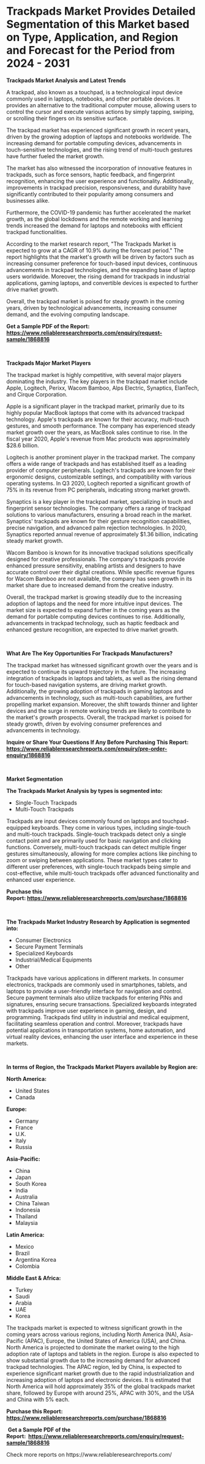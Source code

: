 <p><h1>Trackpads Market Provides Detailed Segmentation of this Market based on Type, Application, and Region and Forecast for the Period from 2024 - 2031</h1></p><p><strong>Trackpads Market Analysis and Latest Trends</strong></p>
<p><p>A trackpad, also known as a touchpad, is a technological input device commonly used in laptops, notebooks, and other portable devices. It provides an alternative to the traditional computer mouse, allowing users to control the cursor and execute various actions by simply tapping, swiping, or scrolling their fingers on its sensitive surface.</p><p>The trackpad market has experienced significant growth in recent years, driven by the growing adoption of laptops and notebooks worldwide. The increasing demand for portable computing devices, advancements in touch-sensitive technologies, and the rising trend of multi-touch gestures have further fueled the market growth.</p><p>The market has also witnessed the incorporation of innovative features in trackpads, such as force sensors, haptic feedback, and fingerprint recognition, enhancing the user experience and functionality. Additionally, improvements in trackpad precision, responsiveness, and durability have significantly contributed to their popularity among consumers and businesses alike.</p><p>Furthermore, the COVID-19 pandemic has further accelerated the market growth, as the global lockdowns and the remote working and learning trends increased the demand for laptops and notebooks with efficient trackpad functionalities.</p><p>According to the market research report, "The Trackpads Market is expected to grow at a CAGR of 10.9% during the forecast period." The report highlights that the market's growth will be driven by factors such as increasing consumer preference for touch-based input devices, continuous advancements in trackpad technologies, and the expanding base of laptop users worldwide. Moreover, the rising demand for trackpads in industrial applications, gaming laptops, and convertible devices is expected to further drive market growth.</p><p>Overall, the trackpad market is poised for steady growth in the coming years, driven by technological advancements, increasing consumer demand, and the evolving computing landscape.</p></p>
<p><strong>Get a Sample PDF of the Report:&nbsp; <a href="https://www.reliableresearchreports.com/enquiry/request-sample/1868816">https://www.reliableresearchreports.com/enquiry/request-sample/1868816</a></strong></p>
<p>&nbsp;</p>
<p><strong>Trackpads Major Market Players</strong></p>
<p><p>The trackpad market is highly competitive, with several major players dominating the industry. The key players in the trackpad market include Apple, Logitech, Perixx, Wacom Bamboo, Alps Electric, Synaptics, ElanTech, and Cirque Corporation.</p><p>Apple is a significant player in the trackpad market, primarily due to its highly popular MacBook laptops that come with its advanced trackpad technology. Apple's trackpads are known for their accuracy, multi-touch gestures, and smooth performance. The company has experienced steady market growth over the years, as MacBook sales continue to rise. In the fiscal year 2020, Apple's revenue from Mac products was approximately $28.6 billion.</p><p>Logitech is another prominent player in the trackpad market. The company offers a wide range of trackpads and has established itself as a leading provider of computer peripherals. Logitech's trackpads are known for their ergonomic designs, customizable settings, and compatibility with various operating systems. In Q3 2020, Logitech reported a significant growth of 75% in its revenue from PC peripherals, indicating strong market growth.</p><p>Synaptics is a key player in the trackpad market, specializing in touch and fingerprint sensor technologies. The company offers a range of trackpad solutions to various manufacturers, ensuring a broad reach in the market. Synaptics' trackpads are known for their gesture recognition capabilities, precise navigation, and advanced palm rejection technologies. In 2020, Synaptics reported annual revenue of approximately $1.36 billion, indicating steady market growth.</p><p>Wacom Bamboo is known for its innovative trackpad solutions specifically designed for creative professionals. The company's trackpads provide enhanced pressure sensitivity, enabling artists and designers to have accurate control over their digital creations. While specific revenue figures for Wacom Bamboo are not available, the company has seen growth in its market share due to increased demand from the creative industry.</p><p>Overall, the trackpad market is growing steadily due to the increasing adoption of laptops and the need for more intuitive input devices. The market size is expected to expand further in the coming years as the demand for portable computing devices continues to rise. Additionally, advancements in trackpad technology, such as haptic feedback and enhanced gesture recognition, are expected to drive market growth.</p></p>
<p>&nbsp;</p>
<p><strong>What Are The Key Opportunities For Trackpads Manufacturers?</strong></p>
<p><p>The trackpad market has witnessed significant growth over the years and is expected to continue its upward trajectory in the future. The increasing integration of trackpads in laptops and tablets, as well as the rising demand for touch-based navigation systems, are driving market growth. Additionally, the growing adoption of trackpads in gaming laptops and advancements in technology, such as multi-touch capabilities, are further propelling market expansion. Moreover, the shift towards thinner and lighter devices and the surge in remote working trends are likely to contribute to the market's growth prospects. Overall, the trackpad market is poised for steady growth, driven by evolving consumer preferences and advancements in technology.</p></p>
<p><strong>Inquire or Share Your Questions If Any Before Purchasing This Report: <a href="https://www.reliableresearchreports.com/enquiry/pre-order-enquiry/1868816">https://www.reliableresearchreports.com/enquiry/pre-order-enquiry/1868816</a></strong></p>
<p>&nbsp;</p>
<p><strong>Market Segmentation</strong></p>
<p><strong>The Trackpads Market Analysis by types is segmented into:</strong></p>
<p><ul><li>Single-Touch Trackpads</li><li>Multi-Touch Trackpads</li></ul></p>
<p><p>Trackpads are input devices commonly found on laptops and touchpad-equipped keyboards. They come in various types, including single-touch and multi-touch trackpads. Single-touch trackpads detect only a single contact point and are primarily used for basic navigation and clicking functions. Conversely, multi-touch trackpads can detect multiple finger gestures simultaneously, allowing for more complex actions like pinching to zoom or swiping between applications. These market types cater to different user preferences, with single-touch trackpads being simple and cost-effective, while multi-touch trackpads offer advanced functionality and enhanced user experience.</p></p>
<p><strong>Purchase this Report:&nbsp;<a href="https://www.reliableresearchreports.com/purchase/1868816">https://www.reliableresearchreports.com/purchase/1868816</a></strong></p>
<p>&nbsp;</p>
<p><strong>The Trackpads Market Industry Research by Application is segmented into:</strong></p>
<p><ul><li>Consumer Electronics</li><li>Secure Payment Terminals</li><li>Specialized Keyboards</li><li>Industrial/Medical Equipments</li><li>Other</li></ul></p>
<p><p>Trackpads have various applications in different markets. In consumer electronics, trackpads are commonly used in smartphones, tablets, and laptops to provide a user-friendly interface for navigation and control. Secure payment terminals also utilize trackpads for entering PINs and signatures, ensuring secure transactions. Specialized keyboards integrated with trackpads improve user experience in gaming, design, and programming. Trackpads find utility in industrial and medical equipment, facilitating seamless operation and control. Moreover, trackpads have potential applications in transportation systems, home automation, and virtual reality devices, enhancing the user interface and experience in these markets.</p></p>
<p>&nbsp;</p>
<p><strong>In terms of Region, the Trackpads Market Players available by Region are:</strong></p>
<p>
    <p> <strong> North America: </strong>
        <ul>
            <li>United States</li>
            <li>Canada</li>
        </ul>
        </p> 
    <p> <strong> Europe: </strong>
        <ul>
            <li>Germany</li>
            <li>France</li>
            <li>U.K.</li>
            <li>Italy</li>
            <li>Russia</li>
        </ul>
        </p> 
    <p> <strong> Asia-Pacific: </strong>
        <ul>
            <li>China</li>
            <li>Japan</li>
            <li>South Korea</li>
            <li>India</li>
            <li>Australia</li>
            <li>China Taiwan</li>
            <li>Indonesia</li>
            <li>Thailand</li>
            <li>Malaysia</li>
        </ul>
        </p> 
    <p> <strong> Latin America: </strong>
        <ul>
            <li>Mexico</li>
            <li>Brazil</li>
            <li>Argentina Korea</li>
            <li>Colombia</li>
        </ul>
        </p> 
    <p> <strong> Middle East & Africa: </strong>
        <ul>
            <li>Turkey</li>
            <li>Saudi</li>
            <li>Arabia</li>
            <li>UAE</li>
            <li>Korea</li>
        </ul>
    </p>
    </p>
<p><p>The trackpads market is expected to witness significant growth in the coming years across various regions, including North America (NA), Asia-Pacific (APAC), Europe, the United States of America (USA), and China. North America is projected to dominate the market owing to the high adoption rate of laptops and tablets in the region. Europe is also expected to show substantial growth due to the increasing demand for advanced trackpad technologies. The APAC region, led by China, is expected to experience significant market growth due to the rapid industrialization and increasing adoption of laptops and electronic devices. It is estimated that North America will hold approximately 35% of the global trackpads market share, followed by Europe with around 25%, APAC with 30%, and the USA and China with 5% each.</p></p>
<p><strong>Purchase this Report: <a href="https://www.reliableresearchreports.com/purchase/1868816">https://www.reliableresearchreports.com/purchase/1868816</a></strong></p>
<p>&nbsp;<strong>Get a Sample PDF of the Report:&nbsp;&nbsp;<a href="https://www.reliableresearchreports.com/enquiry/request-sample/1868816">https://www.reliableresearchreports.com/enquiry/request-sample/1868816</a></strong></p>
<p><strong></strong></p>
<p>Check more reports on https://www.reliableresearchreports.com/</p>